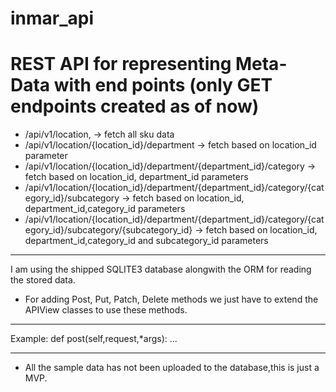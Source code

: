 # inmar_api

# REST API for representing Meta-Data with end points (only GET endpoints created as of now)

* /api/v1/location, -> fetch all sku data 
* /api/v1/location/{location_id}/department -> fetch based on location_id parameter
* /api/v1/location/{location_id}/department/{department_id}/category -> fetch based on location_id, department_id parameters
* /api/v1/location/{location_id}/department/{department_id}/category/{category_id}/subcategory -> fetch based on location_id, department_id,category_id parameters
* /api/v1/location/{location_id}/department/{department_id}/category/{category_id}/subcategory/{subcategory_id} -> fetch based on location_id,       
                                                                                                      department_id,category_id and subcategory_id parameters
***
I am using the shipped SQLITE3 database alongwith the ORM for reading the stored data.

* For adding Post, Put, Patch, Delete methods we just have to extend the APIView classes to use these methods.
___
Example: def post(self,request,*args):
            ...
___
* All the sample data has not been uploaded to the database,this is just a MVP.
  
